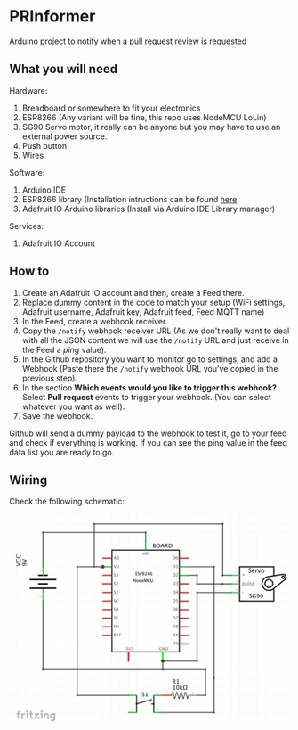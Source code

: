 # PRInformer
Arduino project to notify when a pull request review is requested

## What you will need

Hardware:

1. Breadboard or somewhere to fit your electronics
2. ESP8266 (Any variant will be fine, this repo uses NodeMCU LoLin)
3. SG90 Servo motor, it really can be anyone but you may have to use an external power source.
4. Push button
5. Wires

Software:

1. Arduino IDE
2. ESP8266 library (Installation intructions can be found [here](https://github.com/esp8266/Arduino)
3. Adafruit IO Arduino libraries (Install via Arduino IDE Library manager)

Services:

1. Adafruit IO Account

## How to

1. Create an Adafruit IO account and then, create a Feed there.
2. Replace dummy content in the code to match your setup (WiFi settings, Adafruit username, Adafruit key, Adafruit feed, Feed MQTT name)
3. In the Feed, create a webhook receiver.
4. Copy the ```/notify``` webhook receiver URL (As we don't really want to deal with all the JSON content we will use the  ```/notify``` URL and just receive in the Feed a *ping* value).
5. In the Github repository you want to monitor go to settings, and add a Webhook (Paste there the ```/notify``` webhook URL you've copied in the previous step).
6. In the section **Which events would you like to trigger this webhook?** Select **Pull request** events to trigger your webhook. (You can select whatever you want as well).
7. Save the webhook.

Github will send a dummy payload to the webhook to test it, go to your feed and check if everything is working. If you can see the ping value in the feed data list you are ready to go.

## Wiring

Check the following schematic:

![Schematic](Schematic.png)
